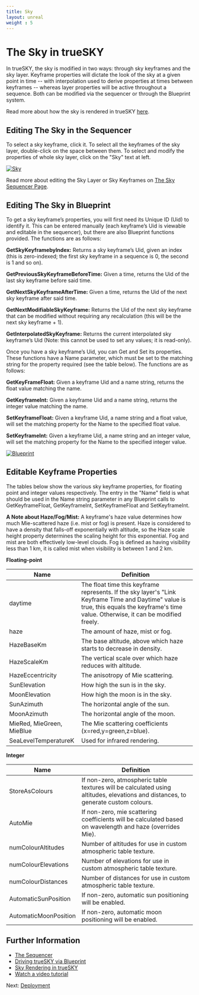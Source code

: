 ```yaml
---
title: Sky
layout: unreal
weight : 5
---
```


The Sky in trueSKY
========

In trueSKY, the sky is modified in two ways: through sky keyframes and the sky layer. Keyframe properties will dictate the look of the sky at a given point in time -- with interpolation used to derive properties at times between keyframes -- whereas layer properties will be active throughout a sequence. Both can be modified via the sequencer or through the Blueprint system.

Read more about how the sky is rendered in trueSKY [here](http://docs.simul.co/reference/classsimul_1_1sky_1_1BaseSkyRenderer.html).


Editing The Sky in the Sequencer
-------------------------

To select a sky keyframe, click it. To select all the keyframes of the sky layer, double-click on the space between them. To select and modify the properties of whole sky layer, click on the "Sky" text at left.

<a href="http://docs.simul.co/unrealengine/images/SkySeqExample.png"><img src="http://docs.simul.co/unrealengine/images/SkySeqExample.png" alt="Sky"/></a> 

Read more about editing the Sky Layer or Sky Keyframes on [The Sky Sequencer Page](http://docs.simul.co/reference/man_8_sequencer.html).


Editing The Sky in Blueprint
-------------------------

To get a sky keyframe’s properties, you will first need its Unique ID (Uid) to identify it. This can be entered manually (each keyframe’s Uid is viewable and editable in the sequencer), but there are also Blueprint functions provided. The functions are as follows:

**GetSkyKeyframebyIndex:** Returns a sky keyframe’s Uid, given an index (this is zero-indexed; the first sky keyframe in a sequence is 0, the second is 1 and so on).

**GetPreviousSkyKeyframeBeforeTime:** Given a time, returns the Uid of the last sky keyframe before said time.

**GetNextSkyKeyframeAfterTime:** Given a time, returns the Uid of the next sky keyframe after said time.

**GetNextModifiableSkyKeyframe:** Returns the Uid of the next sky keyframe that can be modified without requiring any recalculation (this will be the next sky keyframe + 1).

**GetInterpolatedSkyKeyframe:** Returns the current interpolated sky keyframe’s Uid (Note: this cannot be used to set any values; it is read-only).


Once you have a sky keyframe’s Uid, you can Get and Set its properties. These functions have a Name parameter, which must be set to the matching string for the property required (see the table below). The functions are as follows:

**GetKeyFrameFloat:** Given a keyframe Uid and a name string, returns the float value matching the name.

**GetKeyframeInt:** Given a keyframe Uid and a name string, returns the integer value matching the name.

**SetKeyframeFloat:** Given a keyframe Uid, a name string and a float value, will set the matching property for the Name to the specified float value.

**SetKeyframeInt:** Given a keyframe Uid, a name string and an integer value, will set the matching property for the Name to the specified integer value.

<a href="http://docs.simul.co/unrealengine/images/SkyBPGetSet.png"><img src="http://docs.simul.co/unrealengine/images/SkyBPGetSet.png" alt="Blueprint"/></a>


Editable Keyframe Properties
-------------------------

The tables below show the various sky keyframe properties, for floating point and integer values respectively. The entry in the "Name" field is what should be used in the Name string parameter in any Blueprint calls to GetKeyframeFloat, GetKeyframeInt, SetKeyframeFloat and SetKeyframeInt. 

**A Note about Haze/Fog/Mist:** A keyframe's haze value determines how much Mie-scattered haze (i.e. mist or fog) is present. Haze is considered to have a density that falls-off exponentially with altitude, so the Haze scale height property determines the scaling height for this exponential. Fog and mist are both effectively low-level clouds. Fog is defined as having visibility less than 1 km, it is called mist when visibility is between 1 and 2 km.


**Floating-point**


Name						| 			Definition
-------------------------- | -------------------------------------------------------------
daytime  			| 	The float time this keyframe represents. If the sky layer's "Link Keyframe Time and Daytime" value is true, this equals the keyframe's time value. Otherwise, it can be modified freely.
haze					|  The amount of haze, mist or fog.
HazeBaseKm 		|The base altitude, above which haze starts to decrease in density.
HazeScaleKm | The vertical scale over which haze reduces with altitude.
HazeEccentricity|The anisotropy of Mie scattering.
SunElevation| How high the sun is in the sky.
MoonElevation| How high the moon is in the sky. 
SunAzimuth| The horizontal angle of the sun.
MoonAzimuth| The horizontal angle of the moon.
MieRed, MieGreen, MieBlue| The Mie scattering coefficients (x=red,y=green,z=blue). 
SeaLevelTemperatureK| Used for infrared rendering.


**Integer**
	

Name				|			Definition
----------------------------|----------------------------------------------------------
StoreAsColours| If non-zero, atmospheric table textures will be calculated using altitudes, elevations and distances, to generate custom colours.
AutoMie| If non-zero, mie scattering coefficients will be calculated based on wavelength and haze (overrides Mie). 
numColourAltitudes| Number of altitudes for use in custom atmospheric table texture.
numColourElevations| Number of elevations for use in custom atmospheric table texture. 
numColourDistances| Number of distances for use in custom atmospheric table texture.
AutomaticSunPosition| If non-zero, automatic sun positioning will be enabled.
AutomaticMoonPosition| If non-zero, automatic moon positioning will be enabled.



Further Information
--------------
 
* [The Sequencer](http://docs.simul.co/reference/man_8_sequencer.html)  
* [Driving trueSKY via Blueprint](http://docs.simul.co/unrealengine/Blueprint.html)
* [Sky Rendering in trueSKY](http://docs.simul.co/reference/classsimul_1_1sky_1_1BaseSkyRenderer.html)
* [Watch a video tutorial](https://www.youtube.com/watch?v=hE6qFzJgED4) 



			
Next: <a href="/unrealengine/Deploy">Deployment</a>